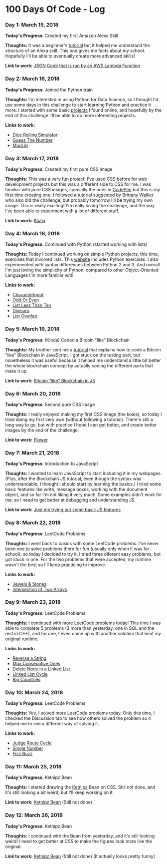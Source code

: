 # 100 Days Of Code - Log

### Day 1: March 15, 2018

**Today's Progress**: Created my first Amazon Alexa Skill

**Thoughts:** It was a beginner's [tutorial](https://learn.amazonfutureengineer.com/alexa/fact-skill) but it helped me understand the structure of an Alexa skill. This one gives me facts about my school. Hopefully I'll be able to eventually create more advanced skills!

**Link to work:** [JSON Code that is run by an AWS Lambda Function](https://github.com/lorbichara/100-days-of-code/blob/master/myschoolfacts.js)

### Day 2: March 16, 2018

**Today's Progress**: Joined the Python train

**Thoughts:** I'm interested in using Python for Data Science, so I thought I'd use some days in this challenge to start learning Python and practice it more. I started with some basic [projects](https://knightlab.northwestern.edu/2014/06/05/five-mini-programming-projects-for-the-python-beginner/) I found online, and hopefully by the end of this challenge I'll be able to do more interesting projects.

**Links to work:** 
* [Dice Rolling Simulator](https://github.com/lorbichara/100-days-of-code/blob/master/Python/DiceRollingSimulator.py)
* [Guess The Number](https://github.com/lorbichara/100-days-of-code/blob/master/Python/GuessTheNumber.py)
* [MadLib](https://github.com/lorbichara/100-days-of-code/blob/master/Python/MadLib.py)

### Day 3: March 17, 2018

**Today's Progress**: Created my first pure CSS image

**Thoughts:** This was a very fun project! I've used CSS before for web development projects but this was a different side to CSS for me. I was familiar with pure CSS images, specially the ones in [CodePen](https://codepen.io/) but this is my first time creating one. I followed a [tutorial](https://coding-artist.teachable.com/p/how-to-make-pure-css-images) suggested by [Brittany Walker](https://medium.com/@brittanyrw/100-days-of-code-challenge-completed-bbce87f04c00) who also did the challenge, but probably tomorrow I'll be trying my own image. This is really exciting! I'm really loving the challenge, and the way I've been able to experiment with a lot of different stuff.

**Link to work:** [Koala](https://codepen.io/lorbichara/pen/BrLeVg)

### Day 4: March 18, 2018

**Today's Progress**: Continued with Python (started working with lists)

**Thoughts:** Today I continued working on simple Python projects, this time, exercises that involved lists. This [website](https://www.practicepython.org/) includes Python exercises. I also experimented with syntax differences between Python 2 and 3. And overall I'm just loving the simplicity of Python, compared to other Object-Oriented Languages I'm more familiar with.

**Links to work:** 
* [CharacterInput](https://github.com/lorbichara/100-days-of-code/blob/master/Python/CharacterInput.py)
* [Odd Or Even](https://github.com/lorbichara/100-days-of-code/blob/master/Python/EvenOrOdd.py)
* [List Less Than Ten](https://github.com/lorbichara/100-days-of-code/blob/master/Python/ListLessThan10.py)
* [Divisors](https://github.com/lorbichara/100-days-of-code/blob/master/Python/Divisors.py)
* [List Overlap](https://github.com/lorbichara/100-days-of-code/blob/master/Python/ListOverlap.py)

### Day 5: March 19, 2018

**Today's Progress**: (Kinda) Coded a Bitcoin "like" Blockchain

**Thoughts:** My brother sent me a [tutorial](https://blockgeeks.com/guides/code-a-bitcoin-blockchain-in-javascript/) that explains how to code a Bitcoin "like" Blockchain in JavaScript. I got stuck on the testing part, but nonetheless it was useful because it helped me understand a little bit better the whole blockchain concept by actually coding the different parts that make it up.

**Link to work:** [Bitcoin "like" Blockchain in JS](https://github.com/lorbichara/100-days-of-code/blob/master/JavaScript/blockchain.js)

### Day 6: March 20, 2018

**Today's Progress**: Second pure CSS image

**Thoughts:** I really enjoyed making my first CSS image (the koala), so today I tried doing my first very own (without following a tutorial). There's still a long way to go, but with practice I hope I can get better, and create better images by the end of the challenge.

**Link to work:** [Flower](https://codepen.io/lorbichara/pen/YapQGg)

### Day 7: March 21, 2018

**Today's Progress**: Introduction to JavaScript

**Thoughts:** I wanted to learn JavaScript to start including it in my webpages. (Plus, after the Blockchain JS tutorial, even though the syntax was understandable, I thought I should start by learning the basics.) I tried some basic features like write, message boxes, working with the document object, and so far I'm not liking it very much. Some examples didn't work for me, so I need to get better at debugging and understanding JS.

**Link to work:** [Just me trying out some basic JS features](https://github.com/lorbichara/100-days-of-code/blob/master/JavaScript/example.html)

### Day 8: March 22, 2018

**Today's Progress**: LeetCode Problems

**Thoughts:** I went back to basics with some LeetCode problems. I've never been one to solve problems there for fun (usually only when it was for school), so today I decided to try it. I tried three diferent easy problems, but got stuck in one. For the two problems that were accepted, my runtime wasn't the best so I'll keep practicing to improve.

**Links to work:**
* [Jewels & Stones](https://github.com/lorbichara/100-days-of-code/blob/master/C++/JewelsAndStones.cpp)
* [Intersection of Two Arrays](https://github.com/lorbichara/100-days-of-code/blob/master/C++/IntersectionOfArrays.cpp)

### Day 9: March 23, 2018

**Today's Progress**: LeetCode Problems

**Thoughts:** I continued with more LeetCode problems today! This time I was able to complete 5 problems (3 more than yesterday, one in SQL and the rest in C++), and for one, I even came up with another solution that beat my original runtime.

**Links to work:**
* [Reverse a String](https://github.com/lorbichara/100-days-of-code/blob/master/C++/ReverseString.cpp)
* [Max Consecutive Ones](https://github.com/lorbichara/100-days-of-code/blob/master/C++/MaxConsecutiveOnes.cpp)
* [Delete Node in a Linked List](https://github.com/lorbichara/100-days-of-code/blob/master/C++/LinkedLists/DeleteNodeLinkedList.cpp)
* [Linked List Cycle](https://github.com/lorbichara/100-days-of-code/blob/master/C++/LinkedLists/LinkedListCycle.cpp)
* [Big Countries](https://github.com/lorbichara/100-days-of-code/blob/master/SQL/BigCountries.sql)

### Day 10: March 24, 2018

**Today's Progress**: LeetCode Problems

**Thoughts:** Yes, I solved more LeetCode problems today. Only this time, I checked the Discussion tab to see how others solved the problem so it helped me to see a different way of solving it.

**Links to work:**
* [Judge Route Cycle](https://github.com/lorbichara/100-days-of-code/blob/master/C++/JudgeRouteCycle.cpp)
* [Single Number](https://github.com/lorbichara/100-days-of-code/blob/master/C++/SingleNumber.cpp)
* [Fizz Buzz](https://github.com/lorbichara/100-days-of-code/blob/master/C++/FizzBuzz.cpp)

### Day 11: March 25, 2018

**Today's Progress**: Ketnipz Bean

**Thoughts:** I started drawing the [Ketnipz](https://www.instagram.com/ketnipz/) Bean on CSS. Still not done, and it's still looking a bit weird, but I'll keep working on it.

**Link to work:** [Ketnipz Bean](https://codepen.io/lorbichara/full/WzZpVQ) (Still not done)

### Day 12: March 26, 2018

**Today's Progress**: Ketnipz Bean

**Thoughts:** I continued with the Bean from yesterday, and it's still looking weird! I need to get better at CSS to make the figures look more like the original.

**Link to work:** [Ketnipz Bean](https://codepen.io/lorbichara/full/WzZpVQ) (Still not done) (It actually looks pretty funny)